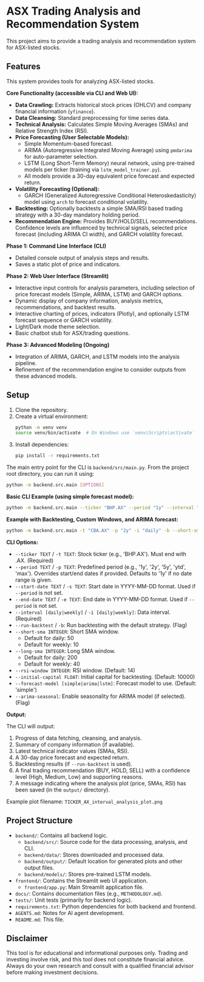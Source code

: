 # ASX Trading Analysis and Recommendation System

This project aims to provide a trading analysis and recommendation system for ASX-listed stocks.

## Features

This system provides tools for analyzing ASX-listed stocks.

**Core Functionality (accessible via CLI and Web UI):**
*   **Data Crawling:** Extracts historical stock prices (OHLCV) and company financial information (`yfinance`).
*   **Data Cleansing:** Standard preprocessing for time series data.
*   **Technical Analysis:** Calculates Simple Moving Averages (SMAs) and Relative Strength Index (RSI).
*   **Price Forecasting (User Selectable Models):**
    *   Simple Momentum-based forecast.
    *   ARIMA (Autoregressive Integrated Moving Average) using `pmdarima` for auto-parameter selection.
    *   LSTM (Long Short-Term Memory) neural network, using pre-trained models per ticker (training via `lstm_model_trainer.py`).
    *   All models provide a 30-day equivalent price forecast and expected return.
*   **Volatility Forecasting (Optional):**
    *   GARCH (Generalized Autoregressive Conditional Heteroskedasticity) model using `arch` to forecast conditional volatility.
*   **Backtesting:** Optionally backtests a simple SMA/RSI based trading strategy with a 30-day mandatory holding period.
*   **Recommendation Engine:** Provides BUY/HOLD/SELL recommendations. Confidence levels are influenced by technical signals, selected price forecast (including ARIMA CI width), and GARCH volatility forecast.

**Phase 1: Command Line Interface (CLI)**
*   Detailed console output of analysis steps and results.
*   Saves a static plot of price and indicators.

**Phase 2: Web User Interface (Streamlit)**
*   Interactive input controls for analysis parameters, including selection of price forecast models (Simple, ARIMA, LSTM) and GARCH options.
*   Dynamic display of company information, analysis metrics, recommendations, and backtest results.
*   Interactive charting of prices, indicators (Plotly), and optionally LSTM forecast sequence or GARCH volatility.
*   Light/Dark mode theme selection.
*   Basic chatbot stub for ASX/trading questions.

**Phase 3: Advanced Modeling (Ongoing)**
*   Integration of ARIMA, GARCH, and LSTM models into the analysis pipeline.
*   Refinement of the recommendation engine to consider outputs from these advanced models.

## Setup

1.  Clone the repository.
2.  Create a virtual environment:
    ```bash
    python -m venv venv
    source venv/bin/activate  # On Windows use `venv\Scripts\activate`
    ```
3.  Install dependencies:
    ```bash
    pip install -r requirements.txt
    ```

The main entry point for the CLI is `backend/src/main.py`. From the project root directory, you can run it using:

```bash
python -m backend.src.main [OPTIONS]
```

**Basic CLI Example (using simple forecast model):**

```bash
python -m backend.src.main --ticker "BHP.AX" --period "1y" --interval "daily" --forecast-model "simple"
```

**Example with Backtesting, Custom Windows, and ARIMA forecast:**

```bash
python -m backend.src.main -t "CBA.AX" -p "2y" -i "daily" -b --short-sma 20 --long-sma 50 --rsi-window 10 --initial-capital 5000 --forecast-model "arima"
```

**CLI Options:**

*   `--ticker TEXT` / `-t TEXT`: Stock ticker (e.g., 'BHP.AX'). Must end with .AX. (Required)
*   `--period TEXT` / `-p TEXT`: Predefined period (e.g., '1y', '2y', '5y', 'ytd', 'max'). Overrides start/end dates if provided. Defaults to '1y' if no date range is given.
*   `--start-date TEXT` / `-s TEXT`: Start date in YYYY-MM-DD format. Used if `--period` is not set.
*   `--end-date TEXT` / `-e TEXT`: End date in YYYY-MM-DD format. Used if `--period` is not set.
*   `--interval [daily|weekly]` / `-i [daily|weekly]`: Data interval. (Required)
*   `--run-backtest` / `-b`: Run backtesting with the default strategy. (Flag)
*   `--short-sma INTEGER`: Short SMA window.
    *   Default for daily: 50
    *   Default for weekly: 10
*   `--long-sma INTEGER`: Long SMA window.
    *   Default for daily: 200
    *   Default for weekly: 40
*   `--rsi-window INTEGER`: RSI window. (Default: 14)
*   `--initial-capital FLOAT`: Initial capital for backtesting. (Default: 10000)
*   `--forecast-model [simple|arima|lstm]`: Forecast model to use. (Default: 'simple')
*   `--arima-seasonal`: Enable seasonality for ARIMA model (if selected). (Flag)


**Output:**

The CLI will output:
1.  Progress of data fetching, cleansing, and analysis.
2.  Summary of company information (if available).
3.  Latest technical indicator values (SMAs, RSI).
4.  A 30-day price forecast and expected return.
5.  Backtesting results (if `--run-backtest` is used).
6.  A final trading recommendation (BUY, HOLD, SELL) with a confidence level (High, Medium, Low) and supporting reasons.
7.  A message indicating where the analysis plot (price, SMAs, RSI) has been saved (in the `output/` directory).

Example plot filename: `TICKER_AX_interval_analysis_plot.png`

## Project Structure

*   `backend/`: Contains all backend logic.
    *   `backend/src/`: Source code for the data processing, analysis, and CLI.
    *   `backend/data/`: Stores downloaded and processed data.
    *   `backend/output/`: Default location for generated plots and other output files.
    *   `backend/models/`: Stores pre-trained LSTM models.
*   `frontend/`: Contains the Streamlit web UI application.
    *   `frontend/app.py`: Main Streamlit application file.
*   `docs/`: Contains documentation files (e.g., `METHODOLOGY.md`).
*   `tests/`: Unit tests (primarily for backend logic).
*   `requirements.txt`: Python dependencies for both backend and frontend.
*   `AGENTS.md`: Notes for AI agent development.
*   `README.md`: This file.

## Disclaimer

This tool is for educational and informational purposes only. Trading and investing involve risk, and this tool does not constitute financial advice. Always do your own research and consult with a qualified financial advisor before making investment decisions.
